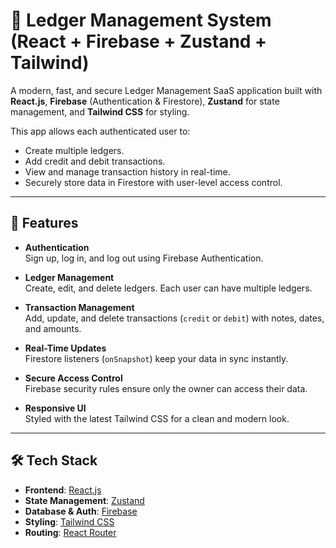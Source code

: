 # 📒 Ledger Management System (React + Firebase + Zustand + Tailwind)

A modern, fast, and secure Ledger Management SaaS application built with **React.js**, **Firebase** (Authentication & Firestore), **Zustand** for state management, and **Tailwind CSS** for styling.

This app allows each authenticated user to:
- Create multiple ledgers.
- Add credit and debit transactions.
- View and manage transaction history in real-time.
- Securely store data in Firestore with user-level access control.

---

## 🚀 Features

- **Authentication**  
  Sign up, log in, and log out using Firebase Authentication.

- **Ledger Management**  
  Create, edit, and delete ledgers. Each user can have multiple ledgers.

- **Transaction Management**  
  Add, update, and delete transactions (`credit` or `debit`) with notes, dates, and amounts.

- **Real-Time Updates**  
  Firestore listeners (`onSnapshot`) keep your data in sync instantly.

- **Secure Access Control**  
  Firebase security rules ensure only the owner can access their data.

- **Responsive UI**  
  Styled with the latest Tailwind CSS for a clean and modern look.

---

## 🛠 Tech Stack

- **Frontend**: [React.js](https://react.dev/)
- **State Management**: [Zustand](https://zustand-demo.pmnd.rs/)
- **Database & Auth**: [Firebase](https://firebase.google.com/)
- **Styling**: [Tailwind CSS](https://tailwindcss.com/)
- **Routing**: [React Router](https://reactrouter.com/)